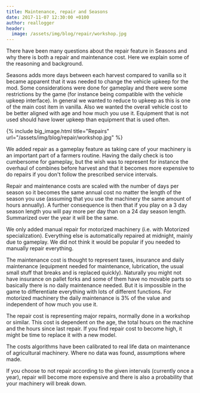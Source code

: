 ```yaml
---
title: Maintenance, repair and Seasons
date: 2017-11-07 12:30:00 +0100
author: reallogger
header:
  image: /assets/img/blog/repair/workshop.jpg
---
```


There have been many questions about the repair feature in Seasons and why there is both a repair and maintenance cost. Here we explain some of the reasoning and background.

Seasons adds more days between each harvest compared to vanilla so it became apparent that it was needed to change the vehicle upkeep for the mod. Some considerations were done for gameplay and there were some restrictions by the game (for instance being compatible with the vehicle upkeep interface). In general we wanted to reduce to upkeep as this is one of the main cost item in vanilla. Also we wanted the overall vehicle cost to be better aligned with age and how much you use it. Equipment that is not used should have lower upkeep than equipment that is used often.

{% include big_image.html title="Repairs" url="/assets/img/blog/repair/workshop.jpg" %}

We added repair as a gameplay feature as taking care of your machinery is an important part of a farmers routine. Having the daily check is too cumbersome for gameplay, but the wish was to represent for instance the overhaul of combines before harvest and that it becomes more expensive to do repairs if you don't follow the prescribed service intervals.

Repair and maintenance costs are scaled with the number of days per season so it becomes the same annual cost no matter the length of the season you use (assuming that you use the machinery the same amount of hours annually). A further consequence is then that if you play on a 3 day season length you will pay more per day than on a 24 day season length. Summarized over the year it will be the same.

We only added manual repair for motorized machinery (i.e. with Motorized specialization). Everything else is automatically repaired at midnight, mainly due to gameplay. We did not think it would be popular if you needed to manually repair everything.

The maintenance cost is thought to represent taxes, insurance and daily maintenance (equipment needed for maintenance, lubrication, the usual small stuff that breaks and is replaced quickly). Naturally you might not have insurance on pallet forks and some of them have no movable parts so basically there is no daily maintenance needed. But it is impossible in the game to differentiate everything with lots of different functions. For motorized machinery the daily maintenance is 3% of the value and independent of how much you use it.

The repair cost is representing major repairs, normally done in a workshop or similar. This cost is dependent on the age, the total hours on the machine and the hours since last repair. If you find repair cost to become high, it might be time to replace it with a new model.

The costs algorithms have been calibrated to real life data on maintenance of agricultural machinery. Where no data was found, assumptions where made.

If you choose to not repair according to the given intervals (currently once a year), repair will become more expensive and there is also a probability that your machinery will break down.
